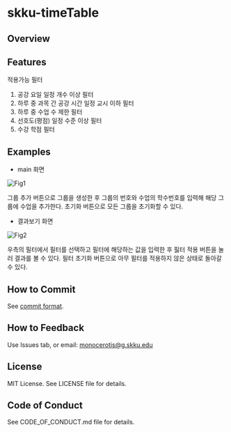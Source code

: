 # skku-timeTable

## Overview

## Features

적용가능 필터
1. 공강 요일 일정 개수 이상 필터
2. 하루 중 과목 간 공강 시간 일정 교시 이하 필터
3. 하루 중 수업 수 제한 필터
4. 선호도(평점) 일정 수준 이상 필터
5. 수강 학점 필터

## Examples
* main 화면

![Fig1](https://user-images.githubusercontent.com/62387062/119500416-be4cfc00-bda2-11eb-93da-607203e8620f.PNG)

그룹 추가 버튼으로 그룹을 생성한 후 그룹의 번호와 수업의 학수번호를 입력해 해당 그룹에 수업을 추가한다. 초기화 버튼으로 모든 그룹을 초기화할 수 있다. 

* 결과보기 화면

![Fig2](https://user-images.githubusercontent.com/62387062/119500474-d0c73580-bda2-11eb-9c4f-1e4cc990a70c.PNG)

우측의 필터에서 필터를 선택하고 필터에 해당하는 값을 입력한 후 핋터 적용 버튼을 눌러 결과를 볼 수 있다. 필터 초기화 버튼으로 아무 필터를 적용하지 않은 상태로 돌아갈 수 있다. 

## How to Commit

See [commit format](https://doublesprogramming.tistory.com/256).

## How to Feedback
Use Issues tab, or email: monocerotis@g.skku.edu

## License
MIT License. See LICENSE file for details.
## Code of Conduct
See CODE_OF_CONDUCT.md file for details.
